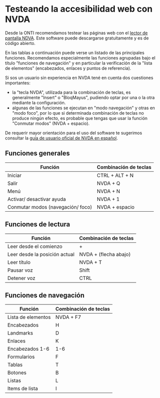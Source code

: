 # Testeando la accesibilidad web con NVDA

Desde la ONTI recomendamos testear las páginas web con el [lector de pantalla NDVA](https://www.nvaccess.org/). Este software puede descargarse gratuitamente y es de código abierto.

En las tablas a continuación puede verse un listado de las principales funciones. Recomendamos especialmente las funciones agrupadas bajo el título "funciones de navegación" y en particular la verificación de la "lista de elementos" (encabezados, enlaces y puntos de referencia).

Si sos un usuario sin experiencia en NVDA tené en cuenta dos cuestiones importantes:

- la "tecla NVDA", utilizada para la combinación de teclas, es generalmente "Insert" o "BloqMayus", pudiendo optar por una o la otra mediante la configuración.
- algunas de las funciones se ejecutan en "modo navegación" y otras en "modo foco", por lo que si determinada combinación de teclas no produce ningún efecto, es probable que tengas que usar la función "Conmutar modos" (NVDA + espacio).

De requerir mayor orientación para el uso del software te sugerimos consultar la [guía de usuario oficial de NVDA en español](https://nvdaes.github.io/userGuide.html).

## Funciones generales

| **Función** | **Combinación de teclas** |
| --- | --- |
| Iniciar | CTRL + ALT + N |
| Salir | NVDA + Q |
| Menú | NVDA + N |
| Activar/ desactivar ayuda | NVDA + 1 |
| Conmutar modos (navegación/ foco) | NVDA + espacio |

## Funciones de lectura

| **Función** | **Combinación de teclas** |
| --- | --- |
| Leer desde el comienzo | + |
| Leer desde la posición actual | NVDA + (flecha abajo) |
| Leer título | NVDA + T |
| Pausar voz | Shift |
| Detener voz | CTRL |

## Funciones de navegación

| **Función** | **Combinación de teclas** |
| --- | --- |
| Lista de elementos | NVDA + F7 |
| Encabezados | H |
| Landmarks | D |
| Enlaces | K |
| Encabezados 1-6 | 1-6 |
| Formularios | F |
| Tablas | T |
| Botones | B |
| Listas | L |
| Items de lista | I |
